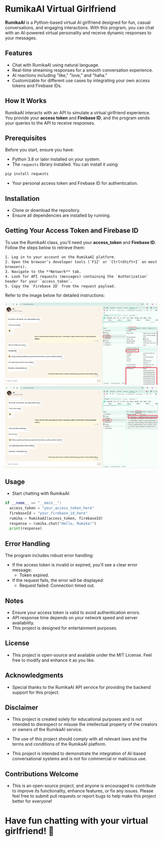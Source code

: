 # RumikaAI Virtual Girlfriend
**RumikaAI** is a Python-based virtual AI girlfriend designed for fun, casual conversations, and engaging interactions. With this program, you can chat with an AI-powered virtual personality and receive dynamic responses to your messages.

## Features
- Chat with RumikaAI using natural language.
- Real-time streaming responses for a smooth conversation experience.
- AI reactions including "like," "love," and "haha."
- Customizable for different use cases by integrating your own access tokens and Firebase IDs.

## How It Works
RumikaAI interacts with an API to simulate a virtual girlfriend experience. You provide your **access token** and **Firebase ID**, and the program sends your queries to the API to receive responses.

## Prerequisites
Before you start, ensure you have:
- Python 3.8 or later installed on your system.
- The `requests` library installed. You can install it using:
```bash
pip install requests
```
- Your personal access token and Firebase ID for authentication.

## Installation
- Clone or download the repository.
- Ensure all dependencies are installed by running.

## Getting Your Access Token and Firebase ID

To use the RumikaAI class, you'll need your **access_token** and **Firebase ID**. Follow the steps below to retrieve them:
```
1. Log in to your account on the RumikaAI platform.
2. Open the browser's developer tools (`F12` or `Ctrl+Shift+I` on most browsers).
3. Navigate to the **Network** tab.
4. Look for API requests (messages) containing the `Authorization` header for your `access_token`.
5. Copy the `Firebase ID` from the request payload.
```

Refer to the image below for detailed instructions:

![How to Get Access Token](access_token.png)
![How to Get Firebase ID](Firebase_ID.png)

## Usage
- Start chatting with RumikaAI:

```python
if __name__ == "__main__":
  access_token = "your_access_token_here"
  firebaseId = "your_firebase_id_here"
  rumika = RumikaAI(access_token, firebaseId)
  response = rumika.chat("Hello, Rumika!")
  print(response)
```

## Error Handling
The program includes robust error handling:

- If the access token is invalid or expired, you'll see a clear error message:
  - Token expired.
- If the request fails, the error will be displayed:
  - Request failed: Connection timed out.

## Notes
- Ensure your access token is valid to avoid authentication errors.
- API response time depends on your network speed and server availability.
- This project is designed for entertainment purposes.

## License
- This project is open-source and available under the MIT License. Feel free to modify and enhance it as you like.

## Acknowledgments
- Special thanks to the RumikaAI API service for providing the backend support for this project.

## Disclaimer
- This project is created solely for educational purposes and is not intended to disrespect or misuse the intellectual property of the creators or owners of the RumikaAI service.

- The use of this project should comply with all relevant laws and the terms and conditions of the RumikaAI platform.

- This project is intended to demonstrate the integration of AI-based conversational systems and is not for commercial or malicious use.

## Contributions Welcome
- This is an open-source project, and anyone is encouraged to contribute to improve its functionality, enhance features, or fix any issues. Please feel free to submit pull requests or report bugs to help make this project better for everyone!

# Have fun chatting with your virtual girlfriend! 💖
